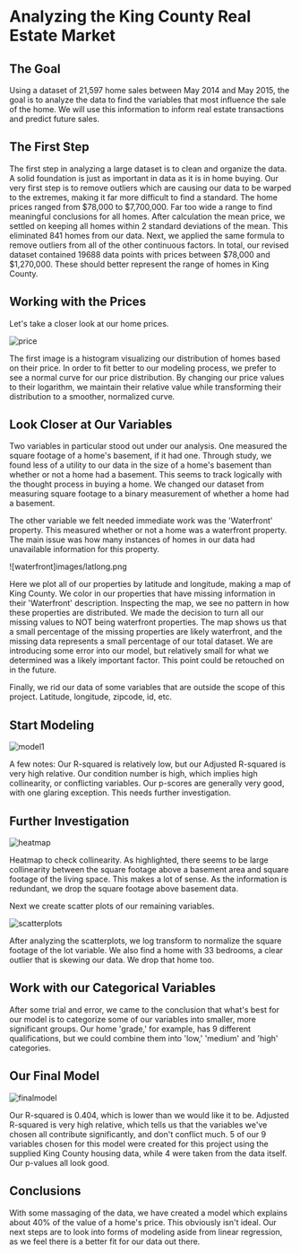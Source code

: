 # Analyzing the King County Real Estate Market

## The Goal

Using a dataset of 21,597 home sales between May 2014 and May 2015, the goal is to analyze the data to find the variables that most influence the sale of the home. We will use this information to inform real estate transactions and predict future sales.

## The First Step

The first step in analyzing a large dataset is to clean and organize the data. A solid foundation is just as important in data as it is in home buying.
Our very first step is to remove outliers which are causing our data to be warped to the extremes, making it far more difficult to find a standard.
The home prices ranged from $78,000 to $7,700,000. Far too wide a range to find meaningful conclusions for all homes.
After calculation the mean price, we settled on keeping all homes within 2 standard deviations of the mean. This eliminated 841 homes from our data. Next, we applied the same formula to remove outliers from all of the other continuous factors.
In total, our revised dataset contained 19688 data points with prices between $78,000 and $1,270,000. These should better represent the range of homes in King County.

## Working with the Prices

Let's take a closer look at our home prices.

![price](images/LogPrice.png)

 The first image is a histogram visualizing our distribution of homes based on their price. In order to fit better to our modeling process, we prefer to see a normal curve for our price distribution. By changing our price values to their logarithm, we maintain their relative value while transforming their distribution to a smoother, normalized curve.

## Look Closer at Our Variables

Two variables in particular stood out under our analysis. One measured the square footage of a home's basement, if it had one. Through study, we found less of a utility to our data in the size of a home's basement than whether or not a home had a basement. This seems to track logically with the thought process in buying a home. We changed our dataset from measuring square footage to a binary measurement of whether a home had a basement.

The other variable we felt needed immediate work was the 'Waterfront' property. This measured whether or not a home was a waterfront property. The main issue was how many instances of homes in our data had unavailable information for this property. 

![waterfront]images/latlong.png

Here we plot all of our properties by latitude and longitude, making a map of King County. We color in our properties that have missing information in their 'Waterfront' description. Inspecting the map, we see no pattern in how these properties are distributed. We made the decision to turn all our missing values to NOT being waterfront properties. The map shows us that a small percentage of the missing properties are likely waterfront, and the missing data represents a small percentage of our total dataset. We are introducing some error into our model, but relatively small for what we determined was a likely important factor. This point could be retouched on in the future.

Finally, we rid our data of some variables that are outside the scope of this project. Latitude, longitude, zipcode, id, etc.

## Start Modeling

![model1](images/firstmodel.png)

A few notes: Our R-squared is relatively low, but our Adjusted R-squared is very high relative. Our condition number is high, which implies high collinearity, or conflicting variables. Our p-scores are generally very good, with one glaring exception. This needs further investigation.

## Further Investigation

![heatmap](images/heatmap.png)

Heatmap to check collinearity. As highlighted, there seems to be large collinearity between the square footage above a basement area and square footage of the living space. This makes a lot of sense. As the information is redundant, we drop the square footage above basement data.

Next we create scatter plots of our remaining variables.

![scatterplots](images/scatter.png)

After analyzing the scatterplots, we log transform to normalize the square footage of the lot variable. We also find a home with 33 bedrooms, a clear outlier that is skewing our data. We drop that home too.

## Work with our Categorical Variables

After some trial and error, we came to the conclusion that what's best for our model is to categorize some of our variables into smaller, more significant groups. Our home 'grade,' for example, has 9 different qualifications, but we could combine them into 'low,' 'medium' and 'high' categories.

## Our Final Model

![finalmodel](images/FinalModel.png)

Our R-squared is 0.404, which is lower than we would like it to be. Adjusted R-squared is very high relative, which tells us that the variables we've chosen all contribute significantly, and don't conflict much. 5 of our 9 variables chosen for this model were created for this project using the supplied King County housing data, while 4 were taken from the data itself. Our p-values all look good.

## Conclusions

With some massaging of the data, we have created a model which explains about 40% of the value of a home's price. This obviously isn't ideal. Our next steps are to look into forms of modeling aside from linear regression, as we feel there is a better fit for our data out there.